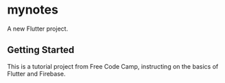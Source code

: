 # mynotes

A new Flutter project.

## Getting Started

This is a tutorial project from Free Code Camp, instructing on the basics of Flutter and Firebase.
